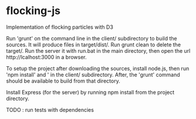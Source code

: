 # flocking-js
Implementation of flocking particles with D3

Run 'grunt' on the command line in the client/ subdirectory to build the sources.
It will produce files in target/dist/. Run grunt clean to delete the target/. Run the
server it with run.bat in the main directory, then open the url http://lcalhost:3000 in a browser. 

To setup the project after downloading the sources, install node.js, 
then run 'npm install' and ' in the client/ subdirectory.
After, the 'grunt' command should be available to build from that directory.

Install Express (for the server) by running npm install from the project directory.

TODO : run tests with dependencies
